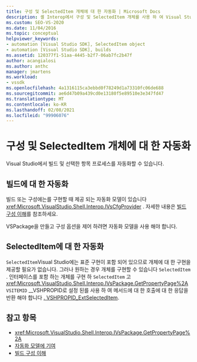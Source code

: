 ```yaml
---
title: 구성 및 SelectedItem 개체에 대 한 자동화 | Microsoft Docs
description: 셸 Interop에서 구성 및 SelectedItem 개체를 사용 하 여 Visual Studio 빌드 및 선택한 항목 프로세스를 자동화 하는 방법을 알아봅니다.
ms.custom: SEO-VS-2020
ms.date: 11/04/2016
ms.topic: conceptual
helpviewer_keywords:
- automation [Visual Studio SDK], SelectedItem object
- automation [Visual Studio SDK], builds
ms.assetid: 120377f1-51aa-4445-b2f7-06ab7fc2b47f
author: acangialosi
ms.author: anthc
manager: jmartens
ms.workload:
- vssdk
ms.openlocfilehash: 4a1316115ca3ebbd0f78249d1a73310fc06de688
ms.sourcegitcommit: ae6d47b09a439cd0e13180f5e89510e3e347fd47
ms.translationtype: MT
ms.contentlocale: ko-KR
ms.lasthandoff: 02/08/2021
ms.locfileid: "99906076"
---
```

# <a name="automation-for-configuration-and-selecteditem-objects"></a>구성 및 SelectedItem 개체에 대 한 자동화

Visual Studio에서 빌드 및 선택한 항목 프로세스를 자동화할 수 있습니다.

## <a name="automation-for-builds"></a>빌드에 대 한 자동화

빌드 또는 구성에는를 구현할 때 제공 되는 자동화 모델이 있습니다 <xref:Microsoft.VisualStudio.Shell.Interop.IVsCfgProvider> . 자세한 내용은 [빌드 구성 이해](../../ide/understanding-build-configurations.md)를 참조하세요.

VSPackage을 만들고 구성 옵션을 제어 하려면 자동화 모델을 사용 해야 합니다.

## <a name="automation-for-selecteditem"></a>SelectedItem에 대 한 자동화

`SelectedItem`Visual Studio에는 표준 구현이 포함 되어 있으므로 개체에 대 한 구현을 제공할 필요가 없습니다. 그러나 원하는 경우 개체를 구현할 수 있습니다 `SelectedItem` . 인터페이스를 포함 하는 개체를 구현 하 `SelectedItem` 고 <xref:Microsoft.VisualStudio.Shell.Interop.IVsPackage.GetPropertyPage%2A> `VSITEMID` __VSHPROPID로 설정 된를 사용 하 여 메서드에 대 한 호출에 대 한 응답을 반환 해야 합니다 [. VSHPROPID_ExtSelectedItem](<xref:Microsoft.VisualStudio.Shell.Interop.__VSHPROPID.VSHPROPID_ExtSelectedItem>).

## <a name="see-also"></a>참고 항목

- <xref:Microsoft.VisualStudio.Shell.Interop.IVsPackage.GetPropertyPage%2A>
- [자동화 모델에 기여](../../extensibility/internals/contributing-to-the-automation-model.md)
- [빌드 구성 이해](../../ide/understanding-build-configurations.md)
